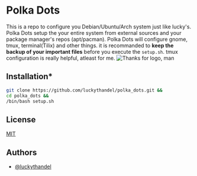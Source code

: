 
# Polka Dots

This is a repo to configure you Debian/Ubuntu/Arch system just like lucky's. Polka Dots setup the your entire system from external sources and your package manager's repos (apt/pacman).
Polka Dots will configure gnome, tmux, terminal(Tilix) and other things. it is recommanded to __keep the backup of your important files__ before you execute the `setup.sh`.
tmux configuration is really helpful, atleast for me. 
![Thanks for logo, man](https://raw.githubusercontent.com/mayankchaudhary26/Cool-Readme-ideas/master/data/octocat/heisencat.png)

## Installation*

```sh
git clone https://github.com/luckythandel/polka_dots.git &&
cd polka_dots &&
/bin/bash setup.sh
```


## License

[MIT](https://choosealicense.com/licenses/mit/)


## Authors

- [@luckythandel](https://www.linkedin.com/in/luckythandel/)
